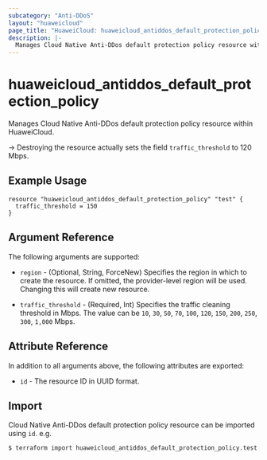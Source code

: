 ```yaml
---
subcategory: "Anti-DDoS"
layout: "huaweicloud"
page_title: "HuaweiCloud: huaweicloud_antiddos_default_protection_policy"
description: |-
  Manages Cloud Native Anti-DDos default protection policy resource within HuaweiCloud.
---
```


# huaweicloud_antiddos_default_protection_policy

Manages Cloud Native Anti-DDos default protection policy resource within HuaweiCloud.

-> Destroying the resource actually sets the field `traffic_threshold` to 120 Mbps.

## Example Usage

```hcl
resource "huaweicloud_antiddos_default_protection_policy" "test" {
  traffic_threshold = 150
}
```

## Argument Reference

The following arguments are supported:

* `region` - (Optional, String, ForceNew) Specifies the region in which to create the resource.
  If omitted, the provider-level region will be used. Changing this will create new resource.

* `traffic_threshold` - (Required, Int) Specifies the traffic cleaning threshold in Mbps.
  The value can be `10`, `30`, `50`, `70`, `100`, `120`, `150`, `200`, `250`, `300`, `1,000` Mbps.

## Attribute Reference

In addition to all arguments above, the following attributes are exported:

* `id` - The resource ID in UUID format.

## Import

Cloud Native Anti-DDos default protection policy resource can be imported using `id`. e.g.

```bash
$ terraform import huaweicloud_antiddos_default_protection_policy.test <id>
```
